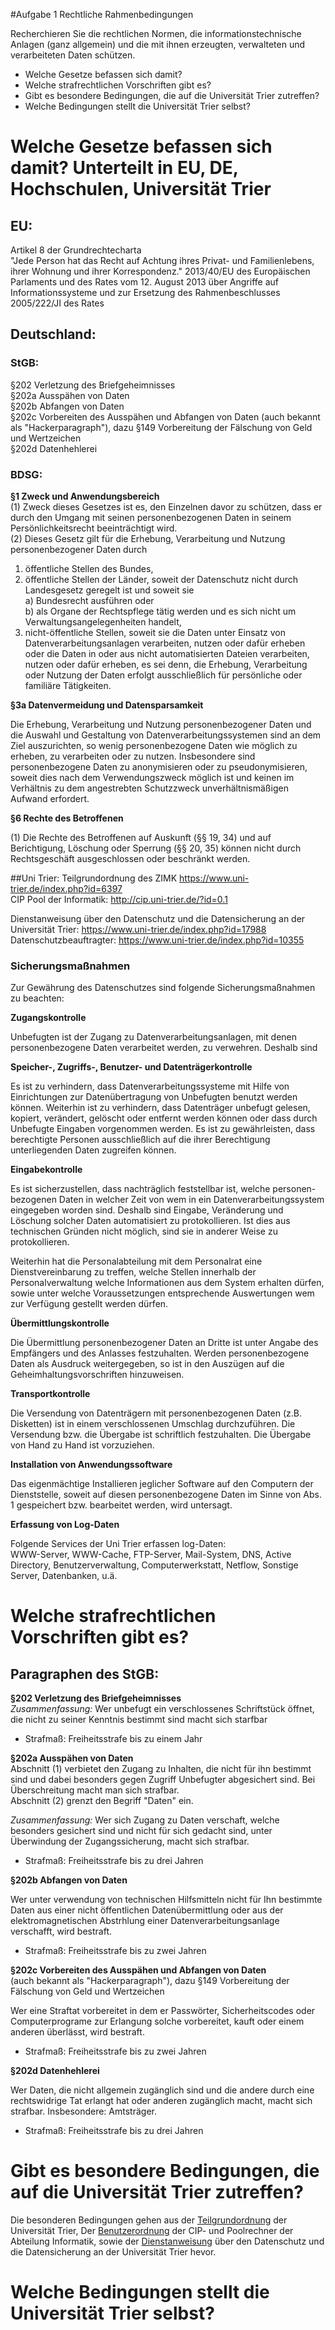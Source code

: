 #Aufgabe 1 Rechtliche Rahmenbedingungen  
  

Recherchieren Sie die rechtlichen Normen, die informationstechnische Anlagen (ganz allgemein) und die mit ihnen erzeugten, verwalteten und verarbeiteten Daten schützen.  

* Welche Gesetze befassen sich damit? 
* Welche strafrechtlichen Vorschriften gibt es?
* Gibt es besondere Bedingungen, die auf die Universität Trier zutreffen?
* Welche Bedingungen stellt die Universität Trier selbst?
  
# Welche Gesetze befassen sich damit? Unterteilt in EU, DE, Hochschulen, Universität Trier
## EU:
Artikel 8 der Grundrechtecharta  
"Jede Person hat das Recht auf Achtung ihres Privat- und Familienlebens, ihrer Wohnung und ihrer Korrespondenz."
2013/40/EU des Europäischen Parlaments und des Rates vom 12. August 2013 über Angriffe auf Informationssysteme und zur Ersetzung des Rahmenbeschlusses 2005/222/JI des Rates
  

## Deutschland:
### StGB:
§202 Verletzung des Briefgeheimnisses  
§202a Ausspähen von Daten  
§202b Abfangen von Daten  
§202c Vorbereiten des Ausspähen und Abfangen von Daten (auch bekannt als "Hackerparagraph"), dazu §149 Vorbereitung der Fälschung von Geld und Wertzeichen  
§202d Datenhehlerei  
### BDSG:

__§1 Zweck und Anwendungsbereich__   
(1) Zweck dieses Gesetzes ist es, den Einzelnen davor zu schützen, dass er durch den Umgang mit seinen personenbezogenen Daten in seinem Persönlichkeitsrecht beeinträchtigt wird.  
(2) Dieses Gesetz gilt für die Erhebung, Verarbeitung und Nutzung personenbezogener Daten durch   
1. öffentliche Stellen des Bundes,  
2. öffentliche Stellen der Länder, soweit der Datenschutz nicht durch Landesgesetz geregelt ist und soweit sie  
      a) Bundesrecht ausführen oder  
      b) als Organe der Rechtspflege tätig werden und es sich nicht um Verwaltungsangelegenheiten handelt,  
3. nicht-öffentliche Stellen, soweit sie die Daten unter Einsatz von Datenverarbeitungsanlagen verarbeiten, nutzen oder dafür erheben oder die Daten in oder aus nicht automatisierten Dateien verarbeiten, nutzen oder dafür erheben, es sei denn, die Erhebung, Verarbeitung oder Nutzung der Daten erfolgt ausschließlich für persönliche oder familiäre Tätigkeiten.  
  
__§3a Datenvermeidung und Datensparsamkeit__  
  
Die Erhebung, Verarbeitung und Nutzung personenbezogener Daten und die Auswahl und Gestaltung von Datenverarbeitungssystemen sind an dem Ziel auszurichten, so wenig personenbezogene Daten wie möglich zu erheben, zu verarbeiten oder zu nutzen. Insbesondere sind personenbezogene Daten zu anonymisieren oder zu pseudonymisieren, soweit dies nach dem Verwendungszweck möglich ist und keinen im Verhältnis zu dem angestrebten Schutzzweck unverhältnismäßigen Aufwand erfordert.  
  
__§6 Rechte des Betroffenen__  
  
(1) Die Rechte des Betroffenen auf Auskunft (§§ 19, 34) und auf Berichtigung, Löschung oder Sperrung (§§ 20, 35) können nicht durch Rechtsgeschäft ausgeschlossen oder beschränkt werden.  
  
##Uni Trier:
Teilgrundordnung des ZIMK https://www.uni-trier.de/index.php?id=6397  
CIP Pool der Informatik: http://cip.uni-trier.de/?id=0.1  

Dienstanweisung über den Datenschutz und die Datensicherung an der Universität Trier: https://www.uni-trier.de/index.php?id=17988  
Datenschutzbeauftragter: https://www.uni-trier.de/index.php?id=10355  

### Sicherungsmaßnahmen
  
Zur Gewährung des Datenschutzes sind folgende Sicherungsmaßnahmen zu beachten:  
  
__Zugangskontrolle__ 

Unbefugten ist der Zugang zu Datenverarbeitungsanlagen, mit denen personenbezogene Daten verarbeitet werden, zu verwehren. Deshalb sind

__Speicher-, Zugriffs-, Benutzer- und Datenträgerkontrolle__

Es ist zu verhindern, dass Datenverarbeitungssysteme mit Hilfe von Einrichtungen zur Datenübertragung von Unbefugten benutzt werden können. Weiterhin ist zu verhindern, dass Datenträger unbefugt gelesen, kopiert, verändert, gelöscht oder entfernt werden können oder dass durch Unbefugte Eingaben vorgenommen werden. Es ist zu gewährleisten, dass berechtigte Personen ausschließlich auf die ihrer Berechtigung unterliegenden Daten zugreifen können.
  
__Eingabekontrolle__  
  
Es ist sicherzustellen, dass nachträglich feststellbar ist, welche personen-bezogenen Daten in welcher Zeit von wem in ein Datenverarbeitungssystem eingegeben worden sind. Deshalb sind Eingabe, Veränderung und Löschung solcher Daten automatisiert zu protokollieren. Ist dies aus technischen Gründen nicht möglich, sind sie in anderer Weise zu protokollieren.
  
Weiterhin hat die Personalabteilung mit dem Personalrat eine Dienstvereinbarung zu treffen, welche Stellen innerhalb der Personalverwaltung welche Informationen aus dem System erhalten dürfen, sowie unter welche Voraussetzungen entsprechende Auswertungen wem zur Verfügung gestellt werden dürfen.
  
__Übermittlungskontrolle__  
  
Die Übermittlung personenbezogener Daten an Dritte ist unter Angabe des Empfängers und des Anlasses festzuhalten. Werden personenbezogene Daten als Ausdruck weitergegeben, so ist in den Auszügen auf die Geheimhaltungsvorschriften hinzuweisen.
  
__Transportkontrolle__  
  
Die Versendung von Datenträgern mit personenbezogenen Daten (z.B. Disketten) ist in einem verschlossenen Umschlag durchzuführen. Die Versendung bzw. die Übergabe ist schriftlich festzuhalten. Die Übergabe von Hand zu Hand ist vorzuziehen.
  
__Installation von Anwendungssoftware__  
  
Das eigenmächtige Installieren jeglicher Software auf den Computern der Dienststelle, soweit auf diesen personenbezogene Daten im Sinne von Abs. 1 gespeichert bzw. bearbeitet werden, wird untersagt.
  
__Erfassung von Log-Daten__  
  
Folgende Services der Uni Trier erfassen log-Daten:  
WWW-Server, WWW-Cache, FTP-Server, Mail-System, DNS, Active Directory, Benutzerverwaltung, Computerwerkstatt, Netflow, Sonstige Server, Datenbanken, u.ä.  

# Welche strafrechtlichen Vorschriften gibt es?
## Paragraphen des StGB:

__§202 Verletzung des Briefgeheimnisses__    
*Zusammenfassung:* Wer unbefugt ein verschlossenes Schriftstück öffnet, die nicht zu seiner Kenntnis bestimmt sind macht sich starfbar
   
* Strafmaß: Freiheitsstrafe bis zu einem Jahr    
  
__§202a Ausspähen von Daten__    
Abschnitt (1) verbietet den Zugang zu Inhalten, die nicht für ihn bestimmt sind und dabei besonders gegen Zugriff Unbefugter abgesichert sind. Bei Überschreitung macht man sich strafbar.  
Abschnitt (2) grenzt den Begriff "Daten" ein.  
  
*Zusammenfassung:* Wer sich Zugang zu Daten verschaft, welche besonders gesichert sind und nicht für sich gedacht sind, unter Überwindung der Zugangssicherung, macht sich strafbar.  
  
* Strafmaß: Freiheitsstrafe bis zu drei Jahren  
  
__§202b Abfangen von Daten__   
  
Wer unter verwendung von technischen Hilfsmitteln nicht für Ihn bestimmte Daten aus einer nicht öffentlichen Datenübermittlung oder aus der elektromagnetischen Abstrhlung einer Datenverarbeitungsanlage verschafft, wird bestraft.  

* Strafmaß: Freiheitsstrafe bis zu zwei Jahren  
  
__§202c Vorbereiten des Ausspähen und Abfangen von Daten__    
(auch bekannt als "Hackerparagraph"), dazu §149 Vorbereitung der Fälschung von Geld und Wertzeichen  
  
Wer eine Straftat vorbereitet in dem er Passwörter, Sicherheitscodes oder Computerprograme zur Erlangung solche vorbereitet, kauft oder einem anderen überlässt, wird bestraft.  
  
* Strafmaß: Freiheitsstrafe bis zu zwei Jahren  
  
__§202d Datenhehlerei__  

Wer Daten, die nicht allgemein zugänglich sind und die andere durch eine rechtswidrige Tat erlangt hat oder anderen zugänglich macht, macht sich strafbar. Insbesondere: Amtsträger.  
  
* Strafmaß: Freiheitsstrafe bis zu drei Jahren  

# Gibt es besondere Bedingungen, die auf die Universität Trier zutreffen?
Die besonderen Bedingungen gehen aus der [Teilgrundordnung](https://www.uni-trier.de/index.php?id=6397) der Universität Trier, Der [Benutzerordnung](http://cip.uni-trier.de/?id=0.1) der CIP- und Poolrechner der Abteilung Informatik, sowie der [Dienstanweisung](https://www.uni-trier.de/index.php?id=17988) über den Datenschutz und die Datensicherung an der Universität Trier hevor.
  

# Welche Bedingungen stellt die Universität Trier selbst?

